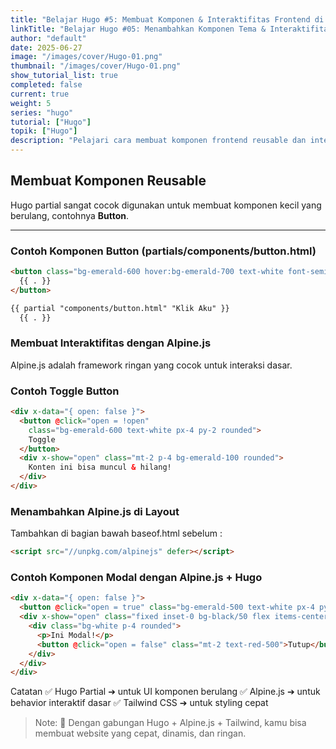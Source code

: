 ```yaml
---
title: "Belajar Hugo #5: Membuat Komponen & Interaktifitas Frontend di Hugo"
linkTitle: "Belajar Hugo #05: Menambahkan Komponen Tema & Interaktifitas Frontend"
author: "default"
date: 2025-06-27
image: "/images/cover/Hugo-01.png"
thumbnail: "/images/cover/Hugo-01.png"
show_tutorial_list: true
completed: false
current: true 
weight: 5
series: "hugo"
tutorial: ["Hugo"]
topik: ["Hugo"]
description: "Pelajari cara membuat komponen frontend reusable dan interaktif menggunakan Alpine.js dan Hugo Partial."
---
```


## Membuat Komponen Reusable

Hugo partial sangat cocok digunakan untuk membuat komponen kecil yang berulang, contohnya **Button**.

---

### Contoh Komponen Button (partials/components/button.html)

```html
<button class="bg-emerald-600 hover:bg-emerald-700 text-white font-semibold py-2 px-4 rounded transition">
  {{ . }}
</button>
```

```html
{{ partial "components/button.html" "Klik Aku" }}
  {{ . }}
```

### Membuat Interaktifitas dengan Alpine.js
Alpine.js adalah framework ringan yang cocok untuk interaksi dasar.

### Contoh Toggle Button
```html
<div x-data="{ open: false }">
  <button @click="open = !open"
    class="bg-emerald-600 text-white px-4 py-2 rounded">
    Toggle
  </button>
  <div x-show="open" class="mt-2 p-4 bg-emerald-100 rounded">
    Konten ini bisa muncul & hilang!
  </div>
</div>
```

### Menambahkan Alpine.js di Layout
Tambahkan di bagian bawah baseof.html sebelum </body>:

```html
<script src="//unpkg.com/alpinejs" defer></script>
```

### Contoh Komponen Modal dengan Alpine.js + Hugo

```html
<div x-data="{ open: false }">
  <button @click="open = true" class="bg-emerald-500 text-white px-4 py-2 rounded">Buka Modal</button>
  <div x-show="open" class="fixed inset-0 bg-black/50 flex items-center justify-center">
    <div class="bg-white p-4 rounded">
      <p>Ini Modal!</p>
      <button @click="open = false" class="mt-2 text-red-500">Tutup</button>
    </div>
  </div>
</div>
```

Catatan
✅ Hugo Partial ➔ untuk UI komponen berulang
✅ Alpine.js ➔ untuk behavior interaktif dasar
✅ Tailwind CSS ➔ untuk styling cepat

> Note: 🎯 Dengan gabungan Hugo + Alpine.js + Tailwind, kamu bisa membuat website yang cepat, dinamis, dan ringan.
